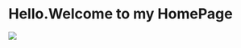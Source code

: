 <h1 align=“center“>Hello.Welcome to my HomePage</h1>
<div align=“center“><img src=“./watch-flowers.gif“ width=“400“></div>
